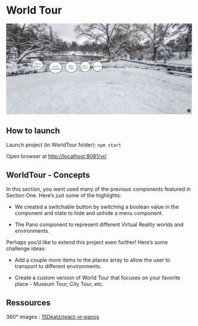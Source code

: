 # World Tour

![capture](../_img/worldtour.png)

## How to launch

Launch project (in WorldTour folder): `npm start`

Open browser at [http://localhost:8081/vr/](http://localhost:8081/vr/)

## WorldTour - Concepts

In this section, you went used many of the previous components featured in Section One. Here’s just some of the highlights:

- We created a switchable button by switching a boolean value in the component and state to hide and unhide a menu component.

- The Pano component to represent different Virtual Reality worlds and environments.

Perhaps you’d like to extend this project even further! Here’s some challenge ideas:

- Add a couple more items to the places array to allow the user to transport to different environments.

- Create a custom version of World Tour that focuses on your favorite place - Museum Tour, City Tour, etc.

## Ressources

360° images : [15Dkatz/react-vr-panos](https://github.com/15Dkatz/react-vr-panos/tree/master/images)
